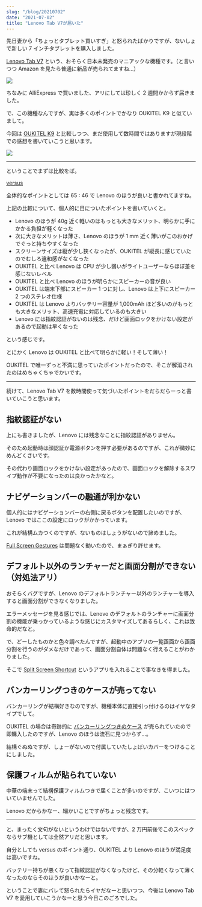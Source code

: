 ```yaml
---
slug: "/blog/20210702"
date: "2021-07-02"
title: "Lenovo Tab V7が届いた"
---
```


先日妻から「ちょっとタブレット買いすぎ」と怒られたばかりですが、ないしょで新しい 7 インチタブレットを購入しました。

[Lenovo Tab V7](https://amzn.to/2SEFme7) という、おそらく日本未発売のマニアックな機種です。（と言いつつ Amazon を見たら普通に新品が売られてますね…）

<a href="https://www.amazon.co.jp/Lenovo-TAB-MT8735B-And7-0-LTE/dp/B07RGTM5HF?&linkCode=li3&tag=piro09190c-22&linkId=2ef099cbddc53b5895527baa481187ad&language=ja_JP&ref_=as_li_ss_il" target="_blank"><img border="0" src="//ws-fe.amazon-adsystem.com/widgets/q?_encoding=UTF8&ASIN=B07RGTM5HF&Format=_SL250_&ID=AsinImage&MarketPlace=JP&ServiceVersion=20070822&WS=1&tag=piro09190c-22&language=ja_JP" ></a><img src="https://ir-jp.amazon-adsystem.com/e/ir?t=piro09190c-22&language=ja_JP&l=li3&o=9&a=B07RGTM5HF" width="1" height="1" border="0" alt="" style="border: none !important;
  margin: 0 !important;" />

ちなみに AlliExpress で買いました、アリにしては珍しく 2 週間かからず届きました。

で、この機種なんですが、実は多くのポイントでかなり OUKITEL K9 と似ていまして。

今回は [OUKITEL K9](https://amzn.to/3AiSl6s) と比較しつつ、まだ使用して数時間ではありますが現段階での感想を書いていこうと思います。

<a href="https://www.amazon.co.jp/OUKITEL-K9-SIM%E3%83%95%E3%83%AA%E3%83%BC%E3%82%B9%E3%83%9E%E3%83%BC%E3%83%88%E3%83%95%E3%82%A9%E3%83%B37-12%E3%82%A4%E3%83%B3%E3%83%81FHD-%E5%A4%A7%E7%94%BB%E9%9D%A2%E6%90%BA%E5%B8%AF%E9%9B%BB%E8%A9%B16000mAh%E3%83%90%E3%83%83%E3%83%86%E3%83%AA%E3%83%BC-%E6%8C%87%E7%B4%8B%E8%AA%8D%E8%A8%BC%E3%83%95%E3%82%A7%E3%82%A4%E3%82%B9ID%E3%83%AD%E3%83%83%E3%82%AF%E8%A7%A3%E9%99%A41%E5%B9%B4%E9%96%93%E4%BF%9D%E8%A8%BC/dp/B085TFS2YM?&linkCode=li3&tag=piro09190c-22&linkId=cb415df1a712bd5ec28665f69d2b213d&language=ja_JP&ref_=as_li_ss_il" target="_blank"><img border="0" src="//ws-fe.amazon-adsystem.com/widgets/q?_encoding=UTF8&ASIN=B085TFS2YM&Format=_SL250_&ID=AsinImage&MarketPlace=JP&ServiceVersion=20070822&WS=1&tag=piro09190c-22&language=ja_JP" ></a><img src="https://ir-jp.amazon-adsystem.com/e/ir?t=piro09190c-22&language=ja_JP&l=li3&o=9&a=B085TFS2YM" width="1" height="1" border="0" alt="" style="border: none !important;
  margin: 0 !important;" />

---

ということでまずは比較をば。

[versus](https://versus.com/en/lenovo-tab-v7-vs-oukitel-k9)

全体的なポイントとしては 65 : 46 で Lenovo のほうが良いと書かれてますね。

上記の比較について、個人的に目についたポイントを書いていくと。

- Lenovo のほうが 40g 近く軽いのはもっとも大きなメリット、明らかに手にかかる負担が軽くなった
- 次に大きなメリットは薄さ、Lenovo のほうが 1 mm 近く薄いがこのおかげでぐっと持ちやすくなった
- スクリーンサイズは縦が少し狭くなったが、OUKITEL が縦長に感じていたのでむしろ違和感がなくなった
- OUKITEL と比べ Lenovo は CPU が少し弱いがライトユーザーならほぼ差を感じないレベル
- OUKITEL と比べ Lenovo のほうが明らかにスピーカーの音が良い
- OUKITEL は端末下部にスピーカー 1 つに対し、Lenovo は上下にスピーカー 2 つのステレオ仕様
- OUKITEL は Lenovo よりバッテリー容量が 1,000mAh ほど多いのがもっとも大きなメリット、高速充電に対応しているのも大きい
- Lenovo には指紋認証がないのは残念、だけど画面ロックをかけない設定があるので起動は早くなった

という感じです。

とにかく Lenovo は OUKITEL と比べて明らかに軽い！そして薄い！

OUKITEL で唯一ずっと不満に思っていたポイントだったので、そこが解消されたのはめちゃくちゃでかいです。

---

続けて、Lenovo Tab V7 を数時間使って気づいたポイントをだらだらーっと書いていこうと思います。

## 指紋認証がない

上にも書きましたが、Lenovo には残念なことに指紋認証がありません。

そのため起動時は顔認証か電源ボタンを押す必要があるのですが、これが微妙にめんどくさいです。

その代わり画面ロックをかけない設定があったので、画面ロックを解除するスワイプ動作が不要になったのは良かったかなと。

## ナビゲーションバーの融通が利かない

個人的にはナビゲーションバーの右側に戻るボタンを配置したいのですが、Lenovo ではここの設定にロックがかかっています。

これが結構ムカつくのですが、ないものはしょうがないので諦めました。

[Full Screen Gestures](https://play.google.com/store/apps/details?id=com.agooday.fullscreengestures&hl=ja&gl=US) は問題なく動いたので、まぁぎり許せます。

## デフォルト以外のランチャーだと画面分割ができない（対処法アリ）

おそらくバグですが、Lenovo のデフォルトランチャー以外のランチャーを導入すると画面分割ができなくなりました。

エラーメッセージを見る感じでは、Lenovo のデフォルトのランチャーに画面分割の機能が乗っかっているような感じにカスタマイズしてあるらしく、これは致命的だなと。

で、どーしたものかと色々調べたんですが、起動中のアプリの一覧画面から画面分割を行うのがダメなだけであって、画面分割自体は問題なく行えることがわかりました。

そこで [Split Screen Shortcut](https://play.google.com/store/apps/details?id=com.github.ericytsang.multiwindow.app.android&hl=ja&gl=US) というアプリを入れることで事なきを得ました。

## バンカーリングつきのケースが売ってない

バンカーリングが結構好きなのですが、機種本体に直接引っ付けるのはイヤなタイプでして。

OUKITEL の場合は奇跡的に [バンカーリングつきのケース](https://ja.aliexpress.com/item/4000218511787.html?spm=a2g0s.9042311.0.0.777d4c4d0P1k0h) が売られていたので即購入したのですが、Lenovo のほうは流石に見つからず…。

結構ぐぬぬですが、しょーがないので付属していたしょぼいカバーをつけることにしました。

## 保護フィルムが貼られていない

中華の端末って結構保護フィルムつきで届くことが多いのですが、こいつにはついていませんでした。

Lenovo だからかなー、細かいことですがちょっと残念です。

---

と、まったく文句がないというわけではないですが、2 万円前後でこのスペックならサブ機としては全然アリだと思います。

自分としても versus のポイント通り、OUKITEL より Lenovo のほうが満足度は高いですね。

バッテリー持ちが悪くなって指紋認証がなくなったけど、その分軽くなって薄くなったのならそのほうが良いかなーと。

ということで妻にバレて怒られたらイヤだなーと思いつつ、今後は Lenovo Tab V7 を愛用していこうかなーと思う今日このごろでした。
